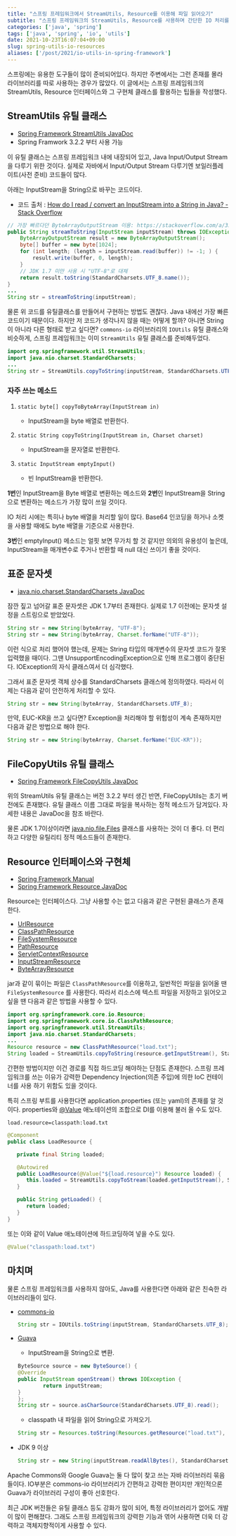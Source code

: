 ```yaml
---
title: "스프링 프레임워크에서 StreamUtils, Resource를 이용해 파일 읽어오기"
subtitle: "스프링 프레임워크의 StreamUtils, Resource를 사용하며 간단한 IO 처리를 하기 위한 팁들"
categories: ['java', 'spring']
tags: ['java', 'spring', 'io', 'utils']
date: 2021-10-23T16:07:04+09:00
slug: spring-utils-io-resources
aliases: ['/post/2021/io-utils-in-spring-framework']
---
```


스프링에는 유용한 도구들이 많이 준비되어있다. 하지만 주변에서는 그런 존재를 몰라  라이브러리를 따로 사용하는 경우가 많았다. 이 글에서는 스프링 프레임워크의 StreamUtils, Resource 인터페이스와 그 구현체 클래스를 활용하는 팁들을 작성했다.

## StreamUtils 유틸 클래스

- [Spring Framework StreamUtils JavaDoc](https://docs.spring.io/spring-framework/docs/current/javadoc-api/org/springframework/util/StreamUtils.html)
- Spring Framwork 3.2.2 부터 사용 가능

이 유틸 클래스는 스프링 프레임워크 내에 내장되어 있고, Java Input/Output Stream을 다루기 위한 것이다. 실제로 자바에서 Input/Output Stream 다루기엔 보일러플레이트(사전 준비) 코드들이 많다.

아래는 InputStream을 String으로 바꾸는 코드이다.
* 코드 출처 : [How do I read / convert an InputStream into a String in Java? - Stack Overflow](https://stackoverflow.com/a/35446009)

``` java
// 가장 빠르다던 ByteArrayOutputStream 이용: https://stackoverflow.com/a/35446009
public String streamToString(InputStream inputStream) throws IOException {
    ByteArrayOutputStream result = new ByteArrayOutputStream();
    byte[] buffer = new byte[1024];
    for (int length; (length = inputStream.read(buffer)) != -1; ) {
        result.write(buffer, 0, length);
    }
    // JDK 1.7 미만 사용 시 "UTF-8"로 대체
    return result.toString(StandardCharsets.UTF_8.name());
}
...
String str = streamToString(inputStream);
```

물론 위 코드를 유틸클래스를 만들어서 구현하는 방법도 괜찮다. Java 내에선 가장 빠른 코드이기 때문이다. 하지만 저 코드가 생각나지 않을 때는 어떻게 할까? 아니면 String이 아니라 다른 형태로 받고 싶다면? `commons-io` 라이브러리의 `IOUtils` 유틸 클래스와 비슷하게, 스프링 프레임워크는 이미 `StreamUtils` 유틸 클래스를 준비해두었다.

```java
import org.springframework.util.StreamUtils;
import java.nio.charset.StandardCharsets;
...
String str = StreamUtils.copyToString(inputStream, StandardCharsets.UTF_8);
```

### 자주 쓰는 메소드

1. `static byte[] copyToByteArray(InputStream in)`
   * InputStream을 byte 배열로 반환한다.

2. `static String copyToString(InputStream in, Charset charset)`
   * InputStream을 문자열로 반환한다.

3. `static InputStream emptyInput()`
   * 빈 InputStream을 반환한다.


**1번**인 InputStream을 Byte 배열로 변환하는 메소드와 **2번**인 InputStream을 String으로 변환하는 메소드가 가장 많이 쓰일 것이다.

IO 처리 시에는 특히나 byte 배열을 처리할 일이 많다. Base64 인코딩을 하거나 소켓을 사용할 때에도 byte 배열을 기준으로 사용한다. 

**3번**인 emptyInput() 메소드는 얼핏 보면 무가치 할 것 같지만 의외의 유용성이 높은데, InputStream을 매개변수로 주거나 반환할 때 null 대신 쓰이기 좋을 것이다.


## 표준 문자셋

* [java.nio.charset.StandardCharsets JavaDoc](https://docs.oracle.com/en/java/javase/17/docs/api/java.base/java/nio/charset/StandardCharsets.html)

잠깐 짚고 넘어갈 표준 문자셋은 JDK 1.7부터 존재한다. 실제로 1.7 이전에는 문자셋 설정을 스트링으로 받았었다.

```java
String str = new String(byteArray, "UTF-8");
String str = new String(byteArray, Charset.forName("UTF-8"));
```

이런 식으로 처리 했어야 했는데, 문제는 String 타입의 매개변수의 문자셋 코드가 잘못 입력했을 때이다. 그땐 UnsupportEncodingException으로 인해 프로그램이 중단된다. IOException의 자식 클래스여서 더 심각했다.

그래서 표준 문자셋 객체 상수를 StandardCharsets 클래스에 정의하였다. 따라서 이제는 다음과 같이 안전하게 처리할 수 있다.

```java
String str = new String(byteArray, StandardCharsets.UTF_8);
```

만약, EUC-KR을 쓰고 싶다면? Exception을 처리해야 할 위험성이 계속 존재하지만 다음과 같은 방법으로 해야 한다.

```java
String str = new String(byteArray, Charset.forName("EUC-KR"));
```

## FileCopyUtils 유틸 클래스

* [Spring Framework FileCopyUtils JavaDoc](https://docs.spring.io/spring-framework/docs/current/javadoc-api/org/springframework/util/FileCopyUtils.html)

위의 StreamUtils 유틸 클래스는 버전 3.2.2 부터 생긴 반면, FileCopyUtils는 초기 버전에도 존재했다. 유틸 클래스 이름 그대로 파일을 복사하는 정적 메소드가 담겨있다. 자세한 내용은 JavaDoc을 참조 바란다.

물론 JDK 1.7이상이라면 [java.nio.file.Files](https://docs.oracle.com/en/java/javase/17/docs/api/java.base/java/nio/file/Files.html) 클래스를 사용하는 것이 더 좋다. 더 편리하고 다양한 유틸리티 정적 메소드들이 존재한다.

## Resource 인터페이스와 구현체

* [Spring Framework Manual](https://docs.spring.io/spring-framework/docs/current/reference/html/core.html#resources)
* [Spring Framework Resource JavaDoc](https://docs.spring.io/spring-framework/docs/current/javadoc-api/org/springframework/core/io/Resource.html)

Resource는 인터페이스다. 그냥 사용할 수는 없고 다음과 같은 구현된 클래스가 존재한다.

* [UrlResource](https://docs.spring.io/spring-framework/docs/current/javadoc-api/org/springframework/core/io/UrlResource.html)
* [ClassPathResource](https://docs.spring.io/spring-framework/docs/current/javadoc-api/org/springframework/core/io/ClassPathResource.html)
* [FileSystemResource](https://docs.spring.io/spring-framework/docs/current/javadoc-api/org/springframework/core/io/FileSystemResource.html)
* [PathResource](https://docs.spring.io/spring-framework/docs/current/javadoc-api/org/springframework/core/io/PathResource.html)
* [ServletContextResource](https://docs.spring.io/spring-framework/docs/current/javadoc-api/org/springframework/web/context/support/ServletContextResource.html)
* [InputStreamResource](https://docs.spring.io/spring-framework/docs/current/javadoc-api/org/springframework/core/io/InputStreamResource.html)
* [ByteArrayResource](https://docs.spring.io/spring-framework/docs/current/javadoc-api/org/springframework/core/io/ByteArrayResource.html)

jar과 같이 묶이는 파일은 `ClassPathResource`를 이용하고, 일반적인 파일을 읽어올 땐 `FileSystemResource` 를 사용한다. 따라서 리소스에 텍스트 파일을 저장하고 읽어오고 싶을 땐 다음과 같은 방법을 사용할 수 있다.

``` java
import org.springframework.core.io.Resource;
import org.springframework.core.io.ClassPathResource;
import org.springframework.util.StreamUtils;
import java.nio.charset.StandardCharsets;
...
Resource resource = new ClassPathResource("load.txt");
String loaded = StreamUtils.copyToString(resource.getInputStream(), StandardCharsets.UTF_8);
```

간편한 방법이지만 이건 경로를 직접 하드코딩 해야하는 단점도 존재한다. 스프링 프레임워크를 쓰는 이유가 강력한 Dependency Injection(의존 주입)에 의한 IoC 컨테이너를 사용 하기 위함도 있을 것이다.


특히 스프링 부트를 사용한다면 application.properties (또는 yaml)의 존재를 알 것이다. properties와 [@Value](https://docs.spring.io/spring-framework/docs/current/javadoc-api/org/springframework/beans/factory/annotation/Value.html) 애노테이션의 조합으로 DI를 이용해 불러 올 수도 있다.


``` properties
load.resource=classpath:load.txt
```

``` java
@Component
public class LoadResource {

   private final String loaded;

   @Autowired
   public LoadResource(@Value("${load.resource}") Resource loaded) {
      this.loaded = StreamUtils.copyToStream(loaded.getInputStream(), StandardCharsets.UTF_8);
   }

   public String getLoaded() {
      return loaded;
   }
}
```

또는 이와 같이 Value 애노테이션에 하드코딩하여 넣을 수도 있다.
``` java
@Value("classpath:load.txt")
```


## 마치며

물론 스프링 프레임워크를 사용하지 않아도, Java를 사용한다면 아래와 같은 친숙한 라이브러리들이 있다.


* [commons-io](https://commons.apache.org/proper/commons-io/)
   ``` java
   String str = IOUtils.toString(inputStream, StandardCharsets.UTF_8);
   ```

* [Guava](https://guava.dev/)
   * InputStream을 String으로 변환.
    ``` java
    ByteSource source = new ByteSource() {
    @Override
    public InputStream openStream() throws IOException {
            return inputStream;
    }
    };
    String str = source.asCharSource(StandardCharsets.UTF_8).read();
    ```
   * classpath 내 파일을 읽어 String으로 가져오기.
   ``` java
   String str = Resources.toString(Resources.getResource("load.txt"), StandardCharsets.UTF_8);
   ```

* JDK 9 이상
   ```java
   String str = new String(inputStream.readAllBytes(), StandardCharsets.UTF_8);
   ```



Apache Commons와 Google Guava는 둘 다 많이 찾고 쓰는 자바 라이브러리 묶음들이다. IO부분은 commons-io 라이브러리가 간편하고 강력한 편이지만 개인적으론 Guava가 라이브러리 구성이 좋아 선호한다.


최근 JDK 버전들은 유틸 클래스 등도 강화가 많이 되어, 특정 라이브러리가 없어도 개발이 많이 편해졌다. 그래도 스프링 프레임워크의 강력한 기능과 엮어 사용하면 더욱 더 강력하고 객체지향적이게 사용할 수 있다.

